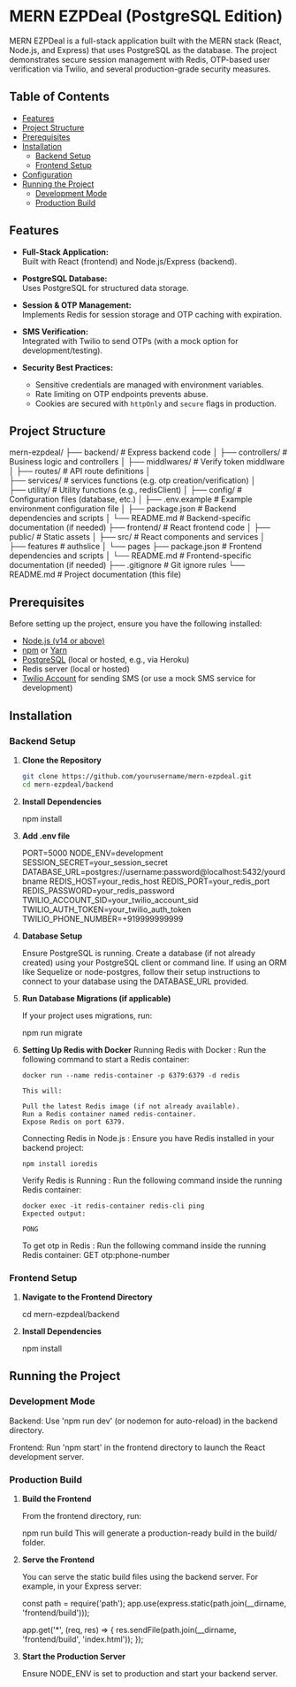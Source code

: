 # MERN EZPDeal (PostgreSQL Edition)

MERN EZPDeal is a full-stack application built with the MERN stack (React, Node.js, and Express) that uses PostgreSQL as the database. The project demonstrates secure session management with Redis, OTP-based user verification via Twilio, and several production-grade security measures.

## Table of Contents

- [Features](#features)
- [Project Structure](#project-structure)
- [Prerequisites](#prerequisites)
- [Installation](#installation)
  - [Backend Setup](#backend-setup)
  - [Frontend Setup](#frontend-setup)
- [Configuration](#configuration)
- [Running the Project](#running-the-project)
  - [Development Mode](#development-mode)
  - [Production Build](#production-build)

## Features

- **Full-Stack Application:**  
  Built with React (frontend) and Node.js/Express (backend).

- **PostgreSQL Database:**  
  Uses PostgreSQL for structured data storage.

- **Session & OTP Management:**  
  Implements Redis for session storage and OTP caching with expiration.

- **SMS Verification:**  
  Integrated with Twilio to send OTPs (with a mock option for development/testing).

- **Security Best Practices:**  
  - Sensitive credentials are managed with environment variables.
  - Rate limiting on OTP endpoints prevents abuse.
  - Cookies are secured with `httpOnly` and `secure` flags in production.

## Project Structure

mern-ezpdeal/ 
        ├── backend/ # Express backend code 
            │ 
            ├── controllers/ # Business logic and controllers 
            │
            ├── middlwares/  # Verify token middlware
            │ 
            ├── routes/ # API route definitions 
            │  
            ├── services/ # services functions (e.g. otp creation/verification)
            │    
            ├── utility/ # Utility functions (e.g., redisClient) 
            │ 
            ├── config/ # Configuration files (database, etc.) 
            │ 
            ├── .env.example # Example environment configuration file 
            │ 
            ├── package.json # Backend dependencies and scripts 
            │ 
            └── README.md # Backend-specific documentation (if needed) 
        ├── frontend/ # React frontend code 
            │ 
            ├── public/ # Static assets 
            │ 
            ├── src/ # React components and services 
                │    
                ├── features # authslice
                │
                └── pages 
            ├── package.json # Frontend dependencies and scripts 
            │ 
            └── README.md # Frontend-specific documentation (if needed) 
        ├── .gitignore # Git ignore rules 
        └── README.md # Project documentation (this file)


## Prerequisites

Before setting up the project, ensure you have the following installed:

- [Node.js (v14 or above)](https://nodejs.org/)
- [npm](https://www.npmjs.com/) or [Yarn](https://yarnpkg.com/)
- [PostgreSQL](https://www.postgresql.org/) (local or hosted, e.g., via Heroku)
- Redis server (local or hosted)
- [Twilio Account](https://www.twilio.com/) for sending SMS (or use a mock SMS service for development)

## Installation

### Backend Setup

1. **Clone the Repository**

   ```bash
   git clone https://github.com/yourusername/mern-ezpdeal.git
   cd mern-ezpdeal/backend

2. **Install Dependencies**

   npm install

3. **Add .env file**
   
   PORT=5000
   NODE_ENV=development
   SESSION_SECRET=your_session_secret
   DATABASE_URL=postgres://username:password@localhost:5432/yourdbname
   REDIS_HOST=your_redis_host
   REDIS_PORT=your_redis_port
   REDIS_PASSWORD=your_redis_password  
   TWILIO_ACCOUNT_SID=your_twilio_account_sid
   TWILIO_AUTH_TOKEN=your_twilio_auth_token
   TWILIO_PHONE_NUMBER=+919999999999

4. **Database Setup**

   Ensure PostgreSQL is running.
   Create a database (if not already created) using your PostgreSQL client or command line.
   If using an ORM like Sequelize or node-postgres, follow their setup instructions to connect to your database using the DATABASE_URL provided.

5. **Run Database Migrations (if applicable)**

   If your project uses migrations, run:
   
   npm run migrate

6. **Setting Up Redis with Docker**
   Running Redis with Docker :
       Run the following command to start a Redis container:
       
       docker run --name redis-container -p 6379:6379 -d redis
       
       This will:
       
       Pull the latest Redis image (if not already available).
       Run a Redis container named redis-container.
       Expose Redis on port 6379.
   
   Connecting Redis in Node.js :
       Ensure you have Redis installed in your backend project:
       
       npm install ioredis
   
   Verify Redis is Running :
       Run the following command inside the running Redis container:
       
       docker exec -it redis-container redis-cli ping
       Expected output:
       
       PONG

   To get otp in Redis :
       Run the following command inside the running Redis container:
       GET otp:phone-number


### Frontend Setup

1. **Navigate to the Frontend Directory**
    
   cd mern-ezpdeal/backend

2. **Install Dependencies**

   npm install


## Running the Project

### Development Mode
   Backend:
   Use 'npm run dev' (or nodemon for auto-reload) in the backend directory.
   
   Frontend:
   Run 'npm start' in the frontend directory to launch the React development server.

### Production Build
 
1.  **Build the Frontend**
    
    From the frontend directory, run:
    
    npm run build
    This will generate a production-ready build in the build/ folder.
    
2. **Serve the Frontend**
    
    You can serve the static build files using the backend server. For example, in your Express server:
    
    const path = require('path');
    app.use(express.static(path.join(__dirname, 'frontend/build')));
    
    app.get('*', (req, res) => {
      res.sendFile(path.join(__dirname, 'frontend/build', 'index.html'));
    });
    
3. **Start the Production Server**
    
    Ensure NODE_ENV is set to production and start your backend server.
